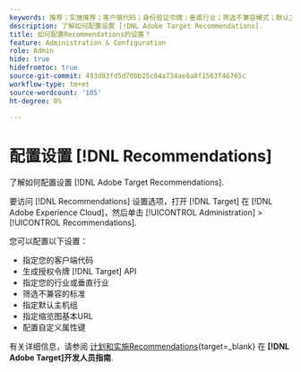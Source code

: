 ```yaml
---
keywords: 推荐；实施推荐；客户端代码；身份验证令牌；垂直行业；筛选不兼容模式；默认主机组；缩览图基本；生成身份验证令牌；身份验证令牌；
description: 了解如何配置设置 [!DNL Adobe Target Recommendations].
title: 如何配置Recommendations的设置？
feature: Administration & Configuration
role: Admin
hide: true
hidefromtoc: true
source-git-commit: 493d83fd5d70bb25c84a734ae8a8f1563f46765c
workflow-type: tm+mt
source-wordcount: '105'
ht-degree: 0%

---
```


# 配置设置 [!DNL Recommendations]

了解如何配置设置 [!DNL Adobe Target Recommendations].

要访问 [!DNL Recommendations] 设置选项，打开 [!DNL Target] 在 [!DNL Adobe Experience Cloud]，然后单击 [!UICONTROL Administration] > [!UICONTROL Recommendations].

您可以配置以下设置：

* 指定您的客户端代码
* 生成授权令牌 [!DNL Target] API
* 指定您的行业或垂直行业
* 筛选不兼容的标准
* 指定默认主机组
* 指定缩览图基本URL
* 配置自定义属性键

有关详细信息，请参阅 [计划和实施Recommendations](https://experienceleague.adobe.com/en/docs/target-dev/developer/recommendations-beta){target=_blank} 在 **[!DNL Adobe Target]开发人员指南**.

